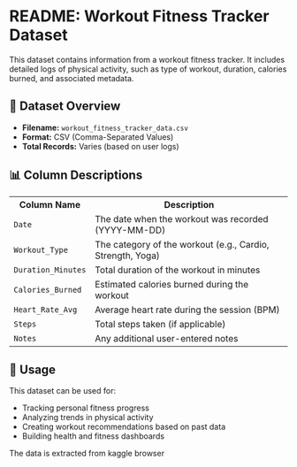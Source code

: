 <!DOCTYPE html>
<html lang="en">
<head>
  <meta charset="UTF-8">
  
  
</head>
<body>

  <h1>README: Workout Fitness Tracker Dataset</h1>

  <p>This dataset contains information from a workout fitness tracker. It includes detailed logs of physical activity, such as type of workout, duration, calories burned, and associated metadata.</p>

  <h2>📁 Dataset Overview</h2>
  <ul>
    <li><strong>Filename:</strong> <code>workout_fitness_tracker_data.csv</code></li>
    <li><strong>Format:</strong> CSV (Comma-Separated Values)</li>
    <li><strong>Total Records:</strong> Varies (based on user logs)</li>
  </ul>

  <h2>📊 Column Descriptions</h2>
  <table>
    <tr>
      <th>Column Name</th>
      <th>Description</th>
    </tr>
    <tr>
      <td><code>Date</code></td>
      <td>The date when the workout was recorded (YYYY-MM-DD)</td>
    </tr>
    <tr>
      <td><code>Workout_Type</code></td>
      <td>The category of the workout (e.g., Cardio, Strength, Yoga)</td>
    </tr>
    <tr>
      <td><code>Duration_Minutes</code></td>
      <td>Total duration of the workout in minutes</td>
    </tr>
    <tr>
      <td><code>Calories_Burned</code></td>
      <td>Estimated calories burned during the workout</td>
    </tr>
    <tr>
      <td><code>Heart_Rate_Avg</code></td>
      <td>Average heart rate during the session (BPM)</td>
    </tr>
    <tr>
      <td><code>Steps</code></td>
      <td>Total steps taken (if applicable)</td>
    </tr>
    <tr>
      <td><code>Notes</code></td>
      <td>Any additional user-entered notes</td>
    </tr>
  </table>

  <h2>📌 Usage</h2>
  <p>This dataset can be used for:</p>
  <ul>
    <li>Tracking personal fitness progress</li>
    <li>Analyzing trends in physical activity</li>
    <li>Creating workout recommendations based on past data</li>
    <li>Building health and fitness dashboards</li>
  </ul>

  
  <p>The data is extracted from kaggle browser</p>

</body>
</html>

